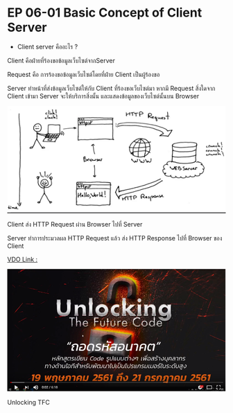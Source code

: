 # EP 06-01 Basic Concept of Client Server

* Client server คืออะไร ?

Client คือฝ่ายที่ร้องขอข้อมูลเว็บไซต์จากServer

Request คือ การร้องขอข้อมูลเว็บไซต์โดยที่ฝ่าย Client เป็นผู้ร้องขอ

Server ทำหน้าที่ส่งข้อมูลเว็บไซต์ให้กับ Client ที่ร้องขอเว็บไซต์มา
หากมี Request สิ่งใดจาก Client เข้ามา Server จะให้บริการสิ่งนั้น และแสดงข้อมูลของเว็บไซต์นั้นบน Browser

![](images/EP06/EP06-01clientserver.PNG)

Client ส่ง HTTP Request ผ่าน Browser ไปที่ Server

Server ทำการประมวลผล HTTP Request แล้ว ส่ง HTTP Response ไปที่ Browser ของ Client

[VDO Link : ](http://www.youtube.com/watch?v=ZRSdWeuwgCQ)

[![](images/EP06/00.PNG)](http://www.youtube.com/watch?v=ZRSdWeuwgCQ)

Unlocking TFC